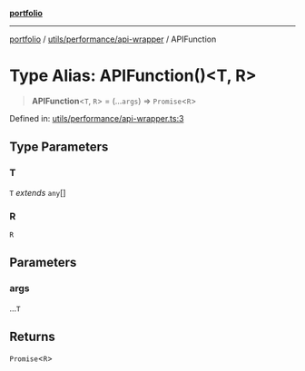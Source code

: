 [**portfolio**](../../../../README.md)

***

[portfolio](../../../../modules.md) / [utils/performance/api-wrapper](../README.md) / APIFunction

# Type Alias: APIFunction()\<T, R\>

> **APIFunction**\<`T`, `R`\> = (...`args`) => `Promise`\<`R`\>

Defined in: [utils/performance/api-wrapper.ts:3](https://github.com/tnorlund/Portfolio/blob/902f459effab4b5764459083fda3644fa8c06fc8/portfolio/utils/performance/api-wrapper.ts#L3)

## Type Parameters

### T

`T` *extends* `any`[]

### R

`R`

## Parameters

### args

...`T`

## Returns

`Promise`\<`R`\>
